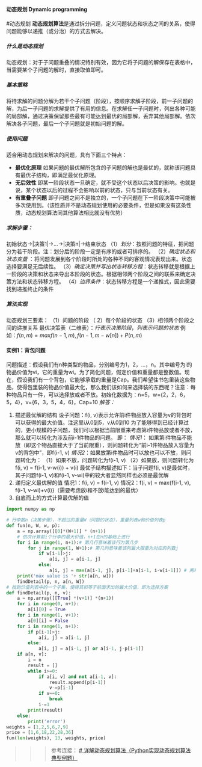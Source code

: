 #### 动态规划 Dynamic programming
#动态规划
**动态规划算法**是通过拆分问题，定义问题状态和状态之间的关系，使得问题能够以递推（或分治）的方式去解决。

##### 什么是动态规划
动态规划：对于子问题重叠的情况特别有效，因为它将子问题的解保存在表格中，当需要某个子问题的解时，直接取值即可。

##### 基本策略
将待求解的问题分解为若干个子问题（阶段），按顺序求解子阶段，前一子问题的解，为后一子问题的求解提供了有用的信息。在求解任一子问题时，列出各种可能的局部解，通过决策保留那些最有可能达到最优的局部解，丢弃其他局部解。依次解决各子问题，最后一个子问题就是初始问题的解。

##### 使用问题
适合用动态规划来解决的问题，具有下面三个特点：
- **最优化原理**
	如果问题的最优解所包含的子问题的解也是最优的，就称该问题具有最优子结构，即满足最优化原理。
- **无后效性**
	即某一阶段状态一旦确定，就不受这个状态以后决策的影响。也就是说，某个状态以后的过程不会影响以前的状态，只与当前状态有关。
- **有重叠子问题**
	即子问题之间不是独立的，一个子问题在下一阶段决策中可能被多次使用到。（该性质并不是动态规划使用的必要条件，但是如果没有这条性质，动态规划算法同其他算法相比就没有优势）

##### 求解步骤：
初始状态->|决策1|->...->|决策n|->结束状态
（1）*划分*：按照问题的特征，把问题分为若干阶段。注：划分后的阶段一定是有序的或者可排序的。
（2）*确定状态和状态变量* ：将问题发展到各个阶段时所处的各种不同的客观情况表现出来。状态选择要满足无后续性。
（3）*确定决策并写出状态转移方程*：状态转移就是根据上一阶段的决策和状态来导出本阶段的状态。根据相邻两个阶段之间的联系来确定决策方法和状态转移方程。
（4）*边界条件*：状态转移方程是一个递推式，因此需要找到递推终止的条件

##### 算法实现
动态规划三要素：
（1）问题的阶段
（ 2）每个阶段的状态
（3）相邻两个阶段之间的递推关系
最优决策表（二维表）：*行表示决策阶段*，*列表示问题的状态*
例如：$f(n, m) = max{f(n-1, m), f(n-1, m-w[n]) + P(n, m)}$

#### 实例1：背包问题
问题描述：假设我们有n种类型的物品，分别编号为1，2，...，n。其中编号为i的物品价值为vi，它的重量为wi。为了简化问题，假定价值和重量都是整数值。现在，假设我们有一个背包，它能够承载的重量是Cap。我们希望往书包里装这些物品，使得包里装的物品价值最大化，那么我们该如何来选择装的东西呢？注意：每种物品只有一件，可以选择放或者不放。初始化数据为：n=5，w={2，2，6，5，4}，v={6，3，5，4，6}，Cap=10
*解答：*
1. 描述最优解的结构
	设子问题：f(i, v)表示允许前i件物品放入容量为v的背包时可以获得的最大价值。注这里i从0到5，v从0到10
	为了能够得到已经计算过的，更小规模的子问题，我们可以根据当前限重来考虑第i件物品放或者不放，那么就可以转化为涉及前i-1件物品的问题。
	即：
	*情况1*： 如果第i件物品不能放（即这个物品直接大于了当前限重），则问题转化为“前i-1件物品放入容量为v的背包中”，即f(i-1, v)
	*情况2*：如果放第i件物品时可以放也可以不放，则问题转化为：
		（1）如果不放，问题转化为f(i-1, v)
		（2）如果放，则问题转化为f(i, v) = f(i-1, v-w(i)) + v(i)
		最优子结构描述如下：当子问题f(i, v)是最优时，其子问题f(i-1, v)和f(i-1, v-wi)中的较大者显然同样也必须是最优解
2. 递归定义最优解的值
情况1：f(i, v) = f(i-1, v)
情况2：f(i, v) = max{f(i-1, v),  f(i-1, v-wi)+v(i)}（需要考虑放i和不放i能达到的最优）
3. 自底而上的方式计算最优解的值
```python
import numpy as np

# 行李数n（决策步骤），不超过的重量W（问题的状态），重量列表w和价值列表p
def fun(n, W, w, p):
	a = np.array([[0]*(W+1)] * (n+1))
	# 依次计算前i个行李的最大价值，n+1在n的基础上进行
	for i in range(1, n+1):# 第几行意味着该行为第几步
		for j in range(1, W+1):# 第几列意味着该列最大限重为对应的列数j
			if w[i-1]>j:
				a[i, j] = a[i-1, j]
			else:
				a[i, j] = max(a[i-1, j], p[i-1]+a[i-1, i-w[i-1]]) # 两种情况取最大值
	print('max value is '+ str(a[n, w]))
	findDetail(p, n, a[n, W])
# 找到价值列表中的一个子集，使得其和等于前面求出的最大价值，即为选择方案
def findDetail(p, n, v):
	a = np.array([[True] *(v+1)] *(n+1))
	for i in range(0, n+1):
		a[i][0] = True
	for i in range(1, v+1):
		a[0][i] = False
	for i in range(1, n+1):
		if p[i-1]>j:
			a[i, j] = a[i-1, j]
		else:
			a[i, j] = a[i-1, j] or a[i-1, j-p[i-1]]
	if a[n, v]:
		i = n
		result = []
		while i>=0:
			if a[i, v] and not a[i-1, v]:
				result.append(p[i-1])
				v-=p[i-1]
			if v==0:
				break
			i-=1
		print(result)
	else:
		print('error')
weights = [1,2,5,6,7,9]
price = [1,6,18,22,28,36]
fun(len(weights), 13, weights, price)
```



>>>参考连接：
>>>	[# 详解动态规划算法（Python实现动态规划算法典型例题）](https://blog.csdn.net/SweetSeven_/article/details/95466195)
